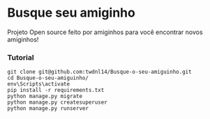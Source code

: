 # Busque seu amiginho

Projeto Open source feito por amiginhos para 
você encontrar novos amiginhos!

### Tutorial
```
git clone git@github.com:twdnl14/Busque-o-seu-amiguinho.git
cd Busque-o-seu-amiguinho/
env\Scripts\activate
pip install -r requirements.txt
python manage.py migrate
python manage.py createsuperuser
python manage.py runserver
```